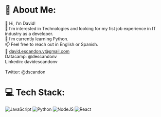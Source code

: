 # 💫 About Me:
👋 Hi, I’m David!<br>
🔭  I’m interested in Technologies and looking for my fist job experience in IT industry as a developer.<br>
🌱 I’m currently learning Python.<br>
📫 Feel free to reach out in English or Spanish. <br>
📩 david.escandon.v@gmail.com <br>
Datacamp: @descandonv <br>
Linkedin: davidescandonv <br>  
Twitter: @dscandon  <br>

# 💻 Tech Stack:
![JavaScript](https://img.shields.io/badge/javascript-%23323330.svg?style=for-the-badge&logo=javascript&logoColor=%23F7DF1E)  ![Python](https://img.shields.io/badge/python-3670A0?style=for-the-badge&logo=python&logoColor=ffdd54) ![NodeJS](https://img.shields.io/badge/node.js-6DA55F?style=for-the-badge&logo=node.js&logoColor=white) ![React](https://img.shields.io/badge/react-%2320232a.svg?style=for-the-badge&logo=react&logoColor=%2361DAFB) 
<!---
descandon88/descandon88 is a ✨ special ✨ repository because its `README.md` (this file) appears on your GitHub profile.
You can click the Preview link to take a look at your changes.
--->
